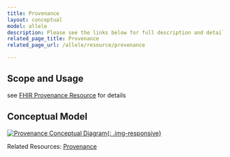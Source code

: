 ```yaml
---
title: Provenance
layout: conceptual
model: allele
description: Please see the links below for full description and details on the Provenance entity.
related_page_title: Provenance
related_page_url: /allele/resource/provenance

---
```


Scope and Usage
---------------
see [FHIR Provenance Resource](http://hl7-fhir.github.io/provenance.html) for details


Conceptual Model
----------------

[![Provenance Conceptual Diagram](/images/ProvenanceConceptual.svg){: .img-responsive}](/images/ProvenanceConceptual.svg)

Related Resources: [Provenance](/allele/resource/provenance/index.html)
